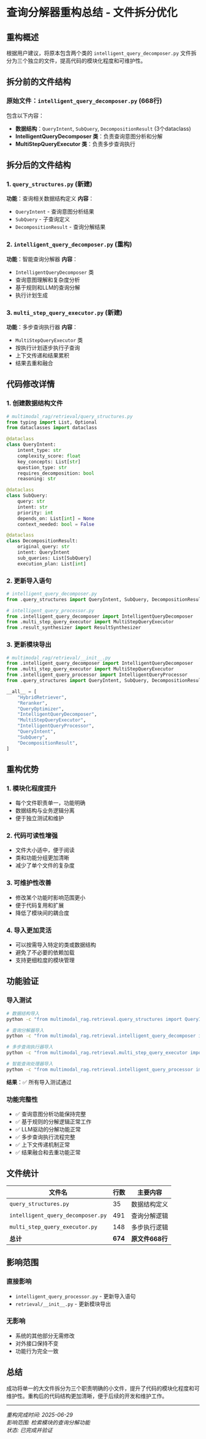 # 查询分解器重构总结 - 文件拆分优化

## 重构概述

根据用户建议，将原本包含两个类的 `intelligent_query_decomposer.py` 文件拆分为三个独立的文件，提高代码的模块化程度和可维护性。

## 拆分前的文件结构

### 原始文件：`intelligent_query_decomposer.py` (668行)
包含以下内容：
- **数据结构**：`QueryIntent`, `SubQuery`, `DecompositionResult` (3个dataclass)
- **IntelligentQueryDecomposer 类**：负责查询意图分析和分解
- **MultiStepQueryExecutor 类**：负责多步查询执行

## 拆分后的文件结构

### 1. `query_structures.py` (新建)
**功能**：查询相关数据结构定义
**内容**：
- `QueryIntent` - 查询意图分析结果
- `SubQuery` - 子查询定义
- `DecompositionResult` - 查询分解结果

### 2. `intelligent_query_decomposer.py` (重构)
**功能**：智能查询分解器
**内容**：
- `IntelligentQueryDecomposer` 类
- 查询意图理解和复杂度分析
- 基于规则和LLM的查询分解
- 执行计划生成

### 3. `multi_step_query_executor.py` (新建)
**功能**：多步查询执行器
**内容**：
- `MultiStepQueryExecutor` 类
- 按执行计划逐步执行子查询
- 上下文传递和结果累积
- 结果去重和融合

## 代码修改详情

### 1. 创建数据结构文件
```python
# multimodal_rag/retrieval/query_structures.py
from typing import List, Optional
from dataclasses import dataclass

@dataclass
class QueryIntent:
    intent_type: str
    complexity_score: float
    key_concepts: List[str]
    question_type: str
    requires_decomposition: bool
    reasoning: str

@dataclass
class SubQuery:
    query: str
    intent: str
    priority: int
    depends_on: List[int] = None
    context_needed: bool = False

@dataclass
class DecompositionResult:
    original_query: str
    intent: QueryIntent
    sub_queries: List[SubQuery]
    execution_plan: List[int]
```

### 2. 更新导入语句
```python
# intelligent_query_decomposer.py
from .query_structures import QueryIntent, SubQuery, DecompositionResult

# intelligent_query_processor.py
from .intelligent_query_decomposer import IntelligentQueryDecomposer
from .multi_step_query_executor import MultiStepQueryExecutor
from .result_synthesizer import ResultSynthesizer
```

### 3. 更新模块导出
```python
# multimodal_rag/retrieval/__init__.py
from .intelligent_query_decomposer import IntelligentQueryDecomposer
from .multi_step_query_executor import MultiStepQueryExecutor
from .intelligent_query_processor import IntelligentQueryProcessor
from .query_structures import QueryIntent, SubQuery, DecompositionResult

__all__ = [
    "HybridRetriever",
    "Reranker", 
    "QueryOptimizer",
    "IntelligentQueryDecomposer",
    "MultiStepQueryExecutor",
    "IntelligentQueryProcessor",
    "QueryIntent",
    "SubQuery",
    "DecompositionResult",
]
```

## 重构优势

### 1. **模块化程度提升**
- 每个文件职责单一，功能明确
- 数据结构与业务逻辑分离
- 便于独立测试和维护

### 2. **代码可读性增强**
- 文件大小适中，便于阅读
- 类和功能分组更加清晰
- 减少了单个文件的复杂度

### 3. **可维护性改善**
- 修改某个功能时影响范围更小
- 便于代码复用和扩展
- 降低了模块间的耦合度

### 4. **导入更加灵活**
- 可以按需导入特定的类或数据结构
- 避免了不必要的依赖加载
- 支持更细粒度的模块管理

## 功能验证

### 导入测试
```bash
# 数据结构导入
python -c "from multimodal_rag.retrieval.query_structures import QueryIntent, SubQuery, DecompositionResult; print('✅ 数据结构导入成功')"

# 查询分解器导入
python -c "from multimodal_rag.retrieval.intelligent_query_decomposer import IntelligentQueryDecomposer; print('✅ 查询分解器导入成功')"

# 多步查询执行器导入
python -c "from multimodal_rag.retrieval.multi_step_query_executor import MultiStepQueryExecutor; print('✅ 多步查询执行器导入成功')"

# 智能查询处理器导入
python -c "from multimodal_rag.retrieval.intelligent_query_processor import IntelligentQueryProcessor; print('✅ 智能查询处理器导入成功')"
```

**结果**：✅ 所有导入测试通过

### 功能完整性
- ✅ 查询意图分析功能保持完整
- ✅ 基于规则的分解逻辑正常工作
- ✅ LLM驱动的分解功能正常
- ✅ 多步查询执行流程完整
- ✅ 上下文传递机制正常
- ✅ 结果融合和去重功能正常

## 文件统计

| 文件名 | 行数 | 主要内容 |
|--------|------|----------|
| `query_structures.py` | 35 | 数据结构定义 |
| `intelligent_query_decomposer.py` | 491 | 查询分解逻辑 |
| `multi_step_query_executor.py` | 148 | 多步执行逻辑 |
| **总计** | **674** | **原文件668行** |

## 影响范围

### 直接影响
- `intelligent_query_processor.py` - 更新导入语句
- `retrieval/__init__.py` - 更新模块导出

### 无影响
- 系统的其他部分无需修改
- 对外接口保持不变
- 功能行为完全一致

## 总结

成功将单一的大文件拆分为三个职责明确的小文件，提升了代码的模块化程度和可维护性。重构后的代码结构更加清晰，便于后续的开发和维护工作。

---

*重构完成时间: 2025-06-29*  
*影响范围: 检索模块的查询分解功能*  
*状态: 已完成并验证*
